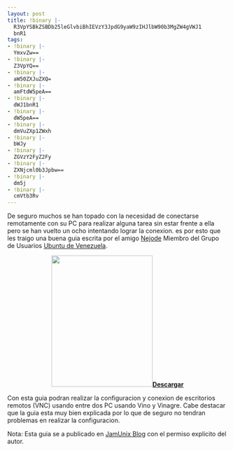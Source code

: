 ```yaml
---
layout: post
title: !binary |-
  R3VpYSBkZSBDb25leGlvbiBhIEVzY3JpdG9yaW9zIHJlbW90b3MgZW4gVWJ1
  bnR1
tags:
- !binary |-
  YmxvZw==
- !binary |-
  Z3VpYQ==
- !binary |-
  aW50ZXJuZXQ=
- !binary |-
  amFtdW5peA==
- !binary |-
  dWJ1bnR1
- !binary |-
  dW5peA==
- !binary |-
  dmVuZXp1ZWxh
- !binary |-
  bWJy
- !binary |-
  ZGVzY2FyZ2Fy
- !binary |-
  ZXNjcml0b3Jpbw==
- !binary |-
  dm5j
- !binary |-
  cmVtb3Rv
---
```

De seguro muchos se han topado con la necesidad de conectarse remotamente con su PC para realizar alguna tarea sin estar frente a ella pero se han vuelto un ocho intentando lograr la conexion. es por esto que les traigo una buena guia escrita por el amigo <a href="https://wiki.ubuntu.com/NelsonDelgado">Nejode</a> Miembro del Grupo de Usuarios <a href="http://www.ubuntu-ve.org">Ubuntu de Venezuela</a>.
<p style="text-align: center;"><a href="http://blog.jam.net.ve/imagenes/escritorio_remoto.pdf"><img class="aligncenter size-medium wp-image-477" title="Selección_005" src="http://blog.jam.net.ve/imagenes/uploads/2010/11/Selección_005-231x300.jpg" alt="" width="231" height="300" /></a><strong><a href="http://blog.jam.net.ve/imagenes/escritorio_remoto.pdf">Descargar</a></strong></p>
<p style="text-align: left;"></p>
<p style="text-align: left;">Con esta guia podran realizar la configuracion y conexion de escritorios remotos (VNC) usando entre dos PC usando Vino y Vinagre. Cabe destacar que la guia esta muy bien explicada por lo que de seguro no tendran problemas en realizar la configuracion.</p>
<p style="text-align: left;">Nota: Esta guia se a publicado en <a href="http://blog.jam.net.ve">JamUnix Blog</a> con el permiso explicito del autor.</p>
